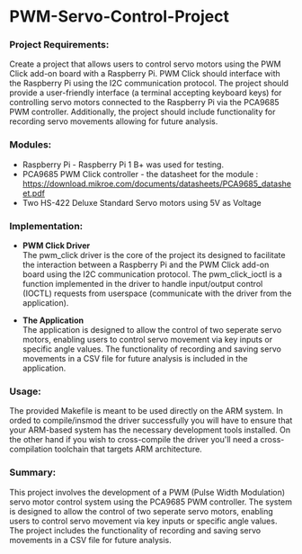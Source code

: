 # PWM-Servo-Control-Project

### **Project Requirements:**  
Create a project that allows users to control servo motors using the PWM Click add-on board with a Raspberry Pi.
PWM Click should interface with the Raspberry Pi using the I2C communication protocol.
The project should provide a user-friendly interface (a terminal accepting keyboard keys) for controlling servo motors connected to the Raspberry Pi via the PCA9685 PWM controller.
Additionally, the project should include functionality for recording servo movements allowing for future analysis.

### **Modules:**
* Raspberry Pi - Raspberry Pi 1 B+ was used for testing.
* PCA9685 PWM Click controller - the datasheet for the module : https://download.mikroe.com/documents/datasheets/PCA9685_datasheet.pdf
* Two HS-422 Deluxe Standard Servo motors using 5V as Voltage
  
### **Implementation:**

* **PWM Click Driver**  
 The pwm_click driver is the core of the project its designed to facilitate the interaction between a Raspberry Pi and the PWM Click add-on board using the I2C communication protocol. The pwm_click_ioctl is a     function implemented in the driver to handle input/output control (IOCTL) requests from userspace (communicate with the driver from the application).

* **The Application**  
 The application is designed to allow the control of two seperate servo motors, enabling users to control servo movement via key inputs or specific angle values.
 The functionality of recording and saving servo movements in a CSV file for future analysis is included in the application.

### **Usage:**  
The provided Makefile is meant to be used directly on the ARM system. In orded to compile/insmod the driver successfully you will have to ensure that your ARM-based system has the necessary development tools installed. On the other hand if you wish to cross-compile the driver you'll need a cross-compilation toolchain that targets ARM architecture.

### **Summary:**  
This project involves the development of a PWM (Pulse Width Modulation) servo motor control system using the PCA9685 PWM controller. 
The system is designed to allow the control of two seperate servo motors, enabling users to control servo movement via key inputs or specific angle values.
The project includes the functionality of recording and saving servo movements in a CSV file for future analysis.


